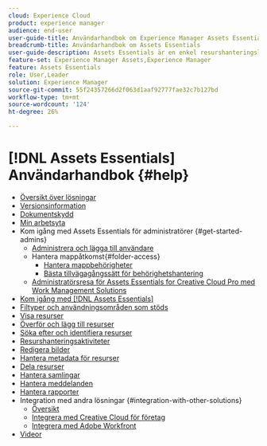 ```yaml
---
cloud: Experience Cloud
product: experience manager
audience: end-user
user-guide-title: Användarhandbok om Experience Manager Assets Essentials
breadcrumb-title: Användarhandbok om Assets Essentials
user-guide-description: Assets Essentials är en enkel resurshanteringslösning som fungerar inifrån andra Experience Cloud-program.
feature-set: Experience Manager Assets,Experience Manager
feature: Assets Essentials
role: User,Leader
solution: Experience Manager
source-git-commit: 55f24357266d2f063d1aaf92777fae32c7b127bd
workflow-type: tm+mt
source-wordcount: '124'
ht-degree: 26%

---
```



# [!DNL Assets Essentials] Användarhandbok {#help}

+ [Översikt över lösningar](introduction.md)
+ [Versionsinformation](release-notes.md)
+ [Dokumentskydd](security-overview.md)
+ [Min arbetsyta](my-workspace.md)
+ Kom igång med Assets Essentials för administratörer {#get-started-admins}
   + [Administrera och lägga till användare](deploy-administer.md)
   + Hantera mappåtkomst{#folder-access}
      + [Hantera mappbehörigheter](manage-permissions.md)
      + [Bästa tillvägagångssätt för behörighetshantering](permission-management-best-practices.md)
   + [Administratörsresa för Assets Essentials for Creative Cloud Pro med Work Management Solutions](assets-essentials-cc-pro-work-management-admin-journey.md)
+ [Kom igång med [!DNL Assets Essentials]](get-started.md)
+ [Filtyper och användningsområden som stöds](supported-file-formats.md)
+ [Visa resurser](navigate-view.md)
+ [Överför och lägg till resurser](add-delete.md)
+ [Söka efter och identifiera resurser](search.md)
+ [Resurshanteringsaktiviteter](manage-organize.md)
+ [Redigera bilder](edit-images.md)
+ [Hantera metadata för resurser](metadata.md)
+ [Dela resurser](share-links-for-assets.md)
+ [Hantera samlingar](manage-collections.md)
+ [Hantera meddelanden](manage-notifications.md)
+ [Hantera rapporter](manage-reports.md)
+ Integration med andra lösningar {#integration-with-other-solutions}
   + [Översikt](integration.md)
   + [Integrera med Creative Cloud för företag](integrate-with-creative-cloud.md)
   + [Integrera med Adobe Workfront](integrate-with-workfront.md)
+ [Videor](https://experienceleague.adobe.com/docs/experience-manager-learn/assets-essentials/overview.html)
